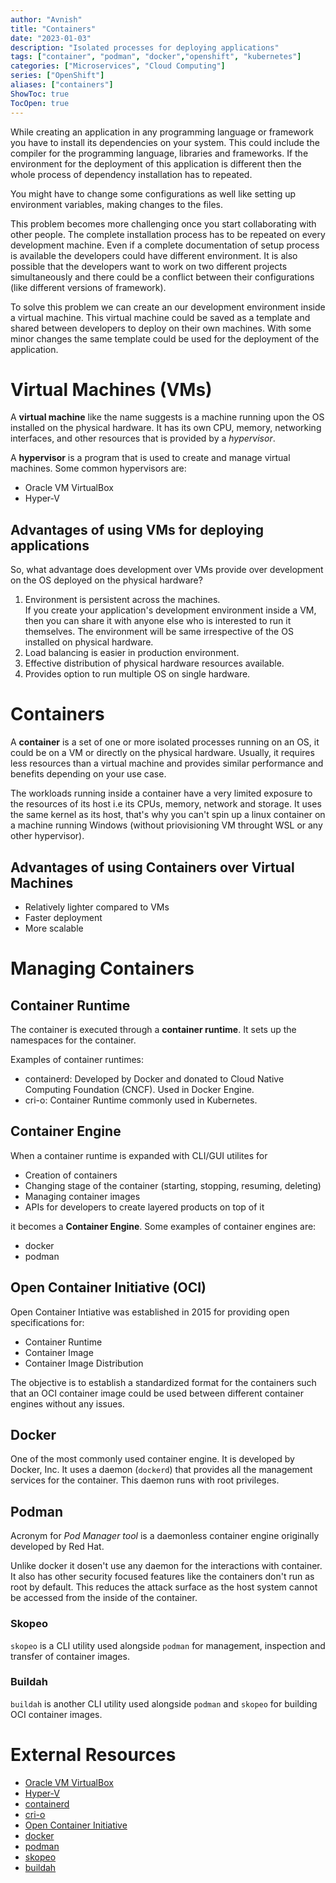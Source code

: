 ```yaml
---
author: "Avnish"
title: "Containers"
date: "2023-01-03"
description: "Isolated processes for deploying applications"
tags: ["container", "podman", "docker","openshift", "kubernetes"]
categories: ["Microservices", "Cloud Computing"]
series: ["OpenShift"]
aliases: ["containers"]
ShowToc: true
TocOpen: true
---
```


While creating an application in any programming language or framework you have to install its dependencies on your system.
This could include the compiler for the programming language, libraries and frameworks. If the environment for the deployment of this application is different then the whole process of dependency installation has to repeated.

You might have to change some configurations as well like setting up environment variables, making changes to the files.

This problem becomes more challenging once you start collaborating with other people. The complete installation process has to be repeated on every development machine. Even if a complete documentation of setup process is available the developers could have different environment. It is also possible that the developers want to work on two different projects simultaneously and there could be a conflict between their configurations (like different versions of framework).

<!-- Problem Statement: Deploying an application, The challenges
It works on my machine. Some xkcd comic strip?
This is called monolith application development.... -->

To solve this problem we can create an our development environment inside a virtual machine.
This virtual machine could be saved as a template and shared between developers to deploy on their own machines.
With some minor changes the same template could be used for the deployment of the application.

# Virtual Machines (VMs)
A **virtual machine** like the name suggests is a machine running upon the OS installed on the physical hardware. It has its own CPU, memory, networking interfaces, and other resources that is provided by a *hypervisor*.

A **hypervisor** is a program that is used to create and manage virtual machines. Some common hypervisors are:
* Oracle VM VirtualBox
* Hyper-V

## Advantages of using VMs for deploying applications
So, what advantage does development over VMs provide over development on the OS deployed on the physical hardware?

1. Environment is persistent across the machines.  
If you create your application's development environment inside a VM, then you can share it with anyone else who is interested to run it themselves.
The environment will be same irrespective of the OS installed on physical hardware.
2. Load balancing is easier in production environment.
3. Effective distribution of physical hardware resources available.
4. Provides option to run multiple OS on single hardware.

# Containers
A **container** is a set of one or more isolated processes running on an OS, it could be on a VM or directly on the physical hardware. Usually, it requires less resources than a virtual machine and provides similar performance and benefits depending on your use case.  
  
The workloads running inside a container have a very limited exposure to the resources of its host i.e its CPUs, memory, network and storage. It uses the same kernel as its host, that's why you can't spin up a linux container on a machine running Windows (without priovisioning VM throught WSL or any other hypervisor).

## Advantages of using Containers over Virtual Machines
* Relatively lighter compared to VMs
* Faster deployment
* More scalable

# Managing Containers
## Container Runtime
The container is executed through a **container runtime**. It sets up the namespaces for the container.

Examples of container runtimes:
* containerd: Developed by Docker and donated to Cloud Native Computing Foundation (CNCF). Used in Docker Engine.
* cri-o: Container Runtime commonly used in Kubernetes.

## Container Engine
When a container runtime is expanded with CLI/GUI utilites for
* Creation of containers
* Changing stage of the container (starting, stopping, resuming, deleting)
* Managing container images
* APIs for developers to create layered products on top of it

it becomes a **Container Engine**. Some examples of container engines are:
* docker
* podman

## Open Container Initiative (OCI)
Open Container Intiative was established in 2015 for providing open specifications for:
* Container Runtime
* Container Image
* Container Image Distribution

The objective is to establish a standardized format for the containers such that an OCI container image could be used between different container engines without any issues.

## Docker
One of the most commonly used container engine. It is developed by Docker, Inc.
It uses a daemon (`dockerd`) that provides all the management services for the container. This daemon runs with root privileges.

## Podman
Acronym for *Pod Manager tool* is a daemonless container engine originally developed by Red Hat.  

Unlike docker it dosen't use any daemon for the interactions with container.
It also has other security focused features like the containers don't run as root by default. This reduces the attack surface as the host system cannot be accessed from the inside of the container.

### Skopeo
`skopeo` is a CLI utility used alongside `podman` for management, inspection and transfer of container images.

### Buildah
`buildah` is another CLI utility used alongside `podman` and `skopeo` for building OCI container images.

# External Resources
* [Oracle VM VirtualBox](https://www.virtualbox.org/)
* [Hyper-V](https://learn.microsoft.com/en-us/virtualization/hyper-v-on-windows/about/)
* [containerd](https://containerd.io/)
* [cri-o](https://cri-o.io/)
* [Open Container Initiative](https://opencontainers.org/)
* [docker](https://www.docker.com/)
* [podman](https://podman.io/)
* [skopeo](https://github.com/containers/skopeo)
* [buildah](https://buildah.io/)